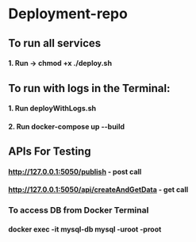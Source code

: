 # Deployment-repo

## To run all services
#### 1. Run -> chmod +x ./deploy.sh

## To run with logs in the Terminal:
#### 1. Run deployWithLogs.sh
#### 2. Run docker-compose up --build

## APIs For Testing
#### http://127.0.0.1:5050/publish - post call
#### http://127.0.0.1:5050/api/createAndGetData - get call

### To access DB from Docker Terminal
#### docker exec -it mysql-db mysql -uroot -proot


